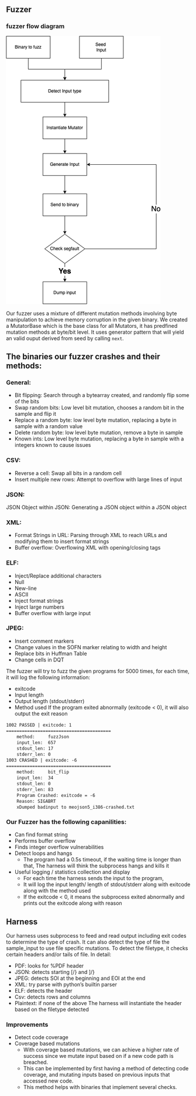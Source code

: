 ## Fuzzer
### fuzzer flow diagram
![image fuzzer_workflow](fuzzer_workflow.png)

Our fuzzer uses a mixture of different mutation methods involving byte manipulation to achieve memory corruption in the given binary.
We created a MutatorBase which is the base class for all Mutators, it has predfined mutation methods at byte/bit level. It uses generator pattern that will yield an valid ouput derived from seed by calling `next`.

## The binaries our fuzzer crashes and their methods:
### General:
- Bit flipping: Search through a bytearray created, and randomly flip some of the bits
- Swap random bits: Low level bit mutation, chooses a random bit in the sample and flip it
- Replace a random byte: low level byte mutation, replacing a byte in sample with a random value
- Delete random byte: low level byte mutation, remove a byte in sample
- Known ints: Low level byte mutation, replacing a byte in sample with a integers known to cause issues

### CSV:
- Reverse a cell: Swap all bits in a random cell
- Insert multiple new rows: Attempt to overflow with large lines of input

### JSON:
JSON Object within JSON: Generating a JSON object within a JSON object

### XML:
- Format Strings in URL: Parsing through XML to reach URLs and modifying them to insert format strings
- Buffer overflow: Overflowing XML with opening/closing tags

### ELF:
- Inject/Replace additional characters
- Null
- New-line
- ASCII
- Inject format strings
- Inject large numbers
- Buffer overflow with large input

### JPEG:
- Insert comment markers
- Change values in the SOFN marker relating to width and height
- Replace bits in Huffman Table
- Change cells in DQT


The fuzzer will try to fuzz the given programs for 5000 times, for each time, it will log the following information:
- exitcode 
- Input length
- Output length (stdout/stderr)
- Method used
If the program exited abnormally (exitcode < 0), it will also output the exit reason
```
1002 PASSED | exitcode: 1
========================================
    method:     fuzzJson
    input_len:  657
    stdout_len: 17
    stderr_len: 0
1003 CRASHED | exitcode: -6
========================================
    method:     bit_flip
    input_len:  34
    stdout_len: 0
    stderr_len: 83
    Program Crashed: exitcode = -6
    Reason: SIGABRT
    xDumped badinput to meojson5_i386-crashed.txt

```

### Our Fuzzer has the following capanilities:
- Can find format string
- Performs buffer overflow
- Finds integer overflow vulnerabilities
- Detect loops and hangs
    - The program had a 0.5s timeout, if the waiting time is longer than that, The harness will think the subprocess hangs and kills it
- Useful logging / statistics collection and display
    - For each time the harness sends the input to the program,
    - It will log the input length/ length of stdout/stderr along with exitcode along with the method used
    - If the exitcode < 0, it means the subprocess exited abnormally and prints out the exitcode along with reason

## Harness
Our harness uses subprocess to feed and read output including exit codes to determine the type of crash. It can also detect the type of file the sample_input to use file specific mutations.
To detect the filetype, it checks certain headers and/or tails of file. In detail:
- PDF: looks for %PDF header
- JSON: detects starting [/} and ]/}
- JPEG: detects SOI at the beginning and EOI at the end
- XML: try parse with python’s builtin parser
- ELF: detects the header
- Csv: detects rows and columns
- Plaintext: if none of the above
The harness will instantiate the header based on the filetype detected


### Improvements
- Detect code coverage
- Coverage based mutations
    - With coverage based mutations, we can achieve a higher rate of success since we mutate input based on if a new code path is breached. 
    - This can be implemented by first having a method of detecting code coverage, and mutating inputs based on previous inputs that accessed new code.
    - This method helps with binaries that implement several checks.

